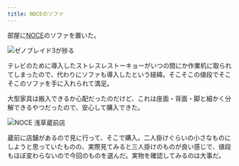 ```yaml
---
title: NOCEのソファ
---
```

部屋に[NOCE](https://www.noce.co.jp/)のソファを置いた。

![](https://lh4.googleusercontent.com/uzq9HY86uOtekcs_4ar6WwjdAlSTz3K6UVd2ScfekFdLKPypqUMUSMAcScog7Vk0qQMeiWkbSdP8wjh33cmiNppiyo69Nz1jlHLgt_CPJeZjybyBOXd3tz_QYyTVlRuV2myTfmyLqCIccKJ19CvGSAvL0_Uu7UXhJ-qE6aTIo43avygdTdCm69AusA "ゼノブレイド3が捗る")

テレビのために導入したストレスレストーキョーがいつの間にか作業机に取られてしまったので、代わりにソファも導入したという経緯。そこそこの値段でそこそこのソファを手に入れられて満足。

大型家具は搬入できるか心配だったのだけど、これは座面・背面・脚と細かく分解できるやつだったので、安心して購入できた。

![](https://lh4.googleusercontent.com/yArBnUQAIT7E1Ps998PEQUDyKciW7wOWxAkCO8qCG6EU28qAESoUS2y16vOm7aNNRQRx_q8v9kSfjNqGdRShKReAjpFUI4rDO6Es1ypP_-X_5PPXSDQx1UylvC3Xu-XnaDgl_Z7VSmJMdsBqMvmh8eNLmDtGW35yA4B00Sc1Spg17neUApF_hGgHoA "NOCE 浅草蔵前店")

蔵前に店舗があるので見に行って、そこで購入。二人掛けぐらいの小さなものにしようと思っていたものの、実際見てみると三人掛けのものが良い感じで、値段もほぼ変わらないので今回のものを選んだ。実物を確認してみるのは大事だ。
